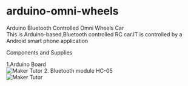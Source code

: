 # arduino-omni-wheels
Arduino Bluetooth Controlled Omni Wheels Car<br>
This is Arduino-based,Bluetooth controlled RC car.IT is controlled by a Android smart phone application

Components and Supplies

1.Arduino Board
<br>![Maker Tutor](https://hackster.imgix.net/uploads/image/file/160542/A000066_iso_both.jpg?auto=compress%2Cformat&w=140&h=140&fit=fill&bg=ffffff)
2. Bluetooth module HC-05
<br>![Maker Tutor](https://hackster.imgix.net/uploads/attachments/659434/61pby065esl__sx679__tNr8sYwW5D.jpg?auto=compress%2Cformat&w=140&h=140&fit=fill&bg=ffffff)
